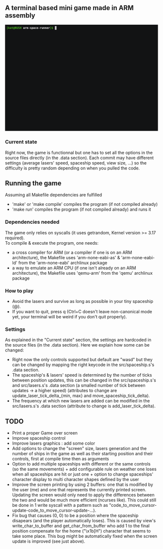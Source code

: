 
## A terminal based mini game made in ARM assembly

![record](record.gif)

### Current state
Right now, the game is functionnal but one has to set all the options in the source files directly (in the .data section).
Each commit may have different settings (average lasers' speed, spaceship speed, view size, ...) so the difficulty is pretty random depending on when you pulled the code.


## Running the game
Assuming all Makefile dependencies are fulfilled
- 'make' or 'make compile' compiles the program (if not compiled already)
- 'make run' compiles the program (if not compiled already) and runs it

### Dependencies needed
The game only relies on syscalls (it uses getrandom, Kernel version >= 3.17 required).  
To compile & execute the program, one needs:
- a cross compiler for ARM (or a compiler if one is on an ARM architecture), the Makefile uses 'arm-none-eabi-as' & 'arm-none-eabi-ld' from the 'arm-none-eabi' archlinux package
- a way to emulate an ARM CPU (if one isn't already on an ARM architecture), the Makefile uses 'qemu-arm' from the 'qemu' archlinux package

### How to play
- Avoid the lasers and survive as long as possible in your tiny spaceship (@).
- If you want to quit, press q (Ctrl+C doesn't leave non-canonical mode yet, your terminal will be weird if you don't quit properly).

### Settings
As explained in the "Current state" section, the settings are hardcoded in the source files (in the .data section). Here we explain how some can be changed:
- Right now the only controls supported but default are "wasd" but they can be changed by mapping the right keycode in the src/spaceship.s's .data section.
- The spaceship's & lasers' speed is determined by the number of ticks between position updates, this can be changed in the src/spaceship.s's and src/lasers.s's .data section (a smalled number of tick between updates -> a higher speed) (attributes to change are update\_laser\_tick\_delta\_{min, max} and move\_spaceship\_tick\_delta).
- The frequency at which new lasers are added can be modified in the src/lasers.s's .data section (attribute to change is add\_laser\_tick\_delta).

## TODO
- Print a proper Game over screen
- Improve spaceship control
- Improve lasers graphics : add some color
- Add options to change the "screen" size, lasers generation and the number of ships in the game as well as their starting position and their controls, first at compile time then as arguments
- Option to add multiple spaceships with different or the same controls (so the same movements) + add configurable rule on weather one loses when all spaceships are hit or just one + option to change spaceships' character display to multi character shapes defined by the user
- Improve the screen printing by using 2 buffers: one that is modified by the user (me) and one that represents the currently printed screen. Updating the screen would only need to apply the differences between the two and would be much more efficient (ncurses like). This could still be done in 1 write syscall with a pattern such as "code\_to\_move\_cursor-update-code\_to\_move\_cursor-update-...).
- Fix bug that causes (0, 0) to be a position where the spaceship disapears (and the player automatically loses). This is caused by view's write\_char\_to\_buffer and get\_char\_from\_buffer who add 1 to the final position compensate for the home ("\x1b[H") character that seems to take some place. This bug might be automatically fixed when the screen update is improved (see just above).

